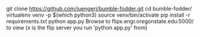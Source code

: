 git clone https://github.com/juengerj/bumble-fodder.git
cd bumble-fodder/
virtualenv venv -p $(which python3)
source venv/bin/activate
pip install -r requirements.txt
python app.py
Browse to flipx.engr.oregonstate.edu:5000/ to view (x is the flip server you run 'python app.py' from)

